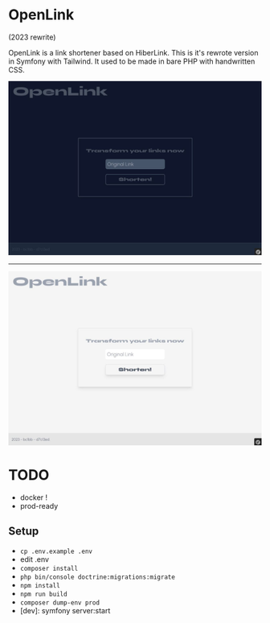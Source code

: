 # OpenLink
(2023 rewrite)

OpenLink is a link shortener based on HiberLink. This is it's rewrote version in Symfony with Tailwind. It used to be made in bare PHP with handwritten CSS.

<img src="showcase/dark.jpg" alt="OpenLink Dark Mode"/>
<hr>
<img src="showcase/white.jpg" alt="OpenLink White Mode" />

# TODO
- docker !
- prod-ready

## Setup
- `cp .env.example .env`
- edit .env
- `composer install`
- `php bin/console doctrine:migrations:migrate`
- `npm install`
- `npm run build`
- `composer dump-env prod`
- [dev]: symfony server:start